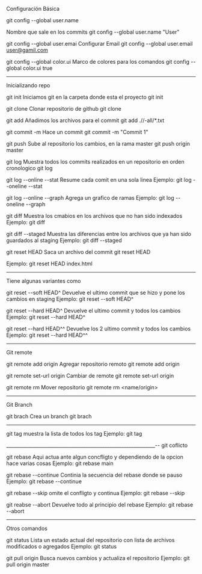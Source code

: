 Configuración Básica 

git config --global user.name

Nombre que sale en los commits
git config --global user.name "User"

git config --global user.emai
Configurar Email
git config --global user.email user@gamil.com

git config  --global color.ui
Marco de colores para los comandos 
git config  --global color.ui true 

________________________________________________


Inicializando repo

git init
Iniciamos git en la carpeta donde esta el proyecto
git init


git clone
Clonar repositorio de github
git clone <URL>


git add 
Añadimos los archivos para el commit 
git add ./<archivo>/-all/*.txt


git commit -m
Hace un commit 
git commit -m "Commit 1"


git push
Sube al repositorio los cambios, en la rama master
git push origin master 


git log
Muestra todos los commits realizados en un repositorio en orden cronologico 
git log 


git log --online --stat 
Resume cada comit en una sola linea
Ejemplo: git log --oneline --stat



git log --online --graph 
Agrega un grafico de ramas
Ejemplo: git log --oneline --graph



git diff
Muestra los cmabios en los archivos que no han sido indexados
Ejemplo: git diff


git diff --staged
Muestra las diferencias entre los archivos que ya han sido guardados al staging 
Ejemplo: git diff --staged



git reset HEAD
Saca un archivo del commit 
git reset HEAD <archivo>

Ejemplo: git reset HEAD index.html


_______________________________________________________________________

Tiene algunas variantes como 

git reset --soft  HEAD^
Devuelve el ultimo commit que se hizo y pone los cambios en staging
Ejemplo: git reset --soft HEAD^



git reset --hard HEAD^
Devuelve el ultimo commit y todos los cambios
Ejemplo: git reset --hard HEAD^



git reset --hard HEAD^^
Devuelve los 2 ultimo commit y todos los cambios 
Ejemplo: git reset --hard HEAD^^



_____________________________________________________________

Git remote 

git remote add origin 
Agregar repositorio remoto
git remote add origin <URL>


git remote set-url origin
Cambiar de remote 
git remote set-url origin <URL>


git remote rm 
Mover repositorio 
git remote rm <name/origin>


___________________________________________________________


Git Branch

git brach
Crea un branch
git brach <nameBrach>


_____________________________________________________________

git tag
muestra la lista de todos los tag 
Ejemplo: git tag


______________________________________________________________--
git coflicto 

git rebase 
Aqui actua ante algun concfligto y dependiendo de la opcion hace varias cosas
Ejemplo: git rebase main



git rebase --continue
Continia la secuencia del rebase donde se pauso
Ejemplo: git rebase --continue



git rebase --skip
omite el confligto y continua 
Ejemplo: git rebase --skip



git reabse --abort
Devuelve todo al principio del rebase 
Ejemplo: git rebase --abort




_________________________________________________________


Otros comandos

git status 
Lista un estado actual del repositorio con lista de archivos modificados o agregados
Ejemplo: git status



git pull origin <nameBrach>
Busca nuevos cambios y actualiza el repositorio 
Ejemplo: git pull origin master














